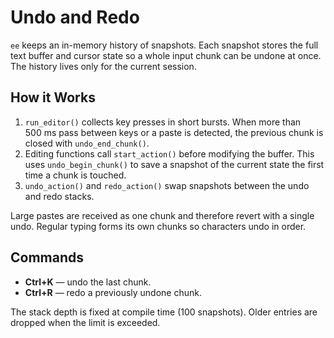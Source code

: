 # Undo and Redo

`ee` keeps an in-memory history of snapshots.  Each snapshot stores the
full text buffer and cursor state so a whole input chunk can be undone
at once.  The history lives only for the current session.

## How it Works

1. `run_editor()` collects key presses in short bursts.  When more than
   500 ms pass between keys or a paste is detected, the previous chunk is
   closed with `undo_end_chunk()`.
2. Editing functions call `start_action()` before modifying the buffer.
   This uses `undo_begin_chunk()` to save a snapshot of the current
   state the first time a chunk is touched.
3. `undo_action()` and `redo_action()` swap snapshots between the undo
   and redo stacks.

Large pastes are received as one chunk and therefore revert with a
single undo.  Regular typing forms its own chunks so characters undo in
order.

## Commands

- **Ctrl+K** — undo the last chunk.
- **Ctrl+R** — redo a previously undone chunk.

The stack depth is fixed at compile time (100 snapshots).  Older entries
are dropped when the limit is exceeded.
